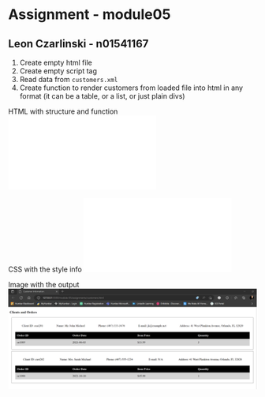 # Assignment - module05
## Leon Czarlinski - n01541167

1. Create empty html file
2. Create empty script tag
3. Read data from `customers.xml`
4. Create function to render customers from loaded file into html in any format (it can be a table, or a list, or just plain divs)

HTML with structure and function
![info](./customers.html)

CSS with the style info
![info](./customers.css)

Image with the output
![image info](./assignment_n01541167.png)

